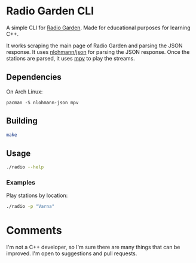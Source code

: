 # Radio Garden CLI

A simple CLI for [Radio Garden](https://radio.garden/). Made for educational purposes for  learning C++. 

It works scraping the main page of Radio Garden and parsing the JSON response. It uses [nlohmann/json](https://github.com/nlohmann/json)
for parsing the JSON response. Once the stations are parsed, it uses [mpv](https://mpv.io/) to play the streams.

## Dependencies

On Arch Linux:
```
pacman -S nlohmann-json mpv
```

## Building
```sh
make
```

## Usage

```sh
./radio --help
```

### Examples

Play stations by location:

```sh
./radio -p "Varna"
```


# Comments

I'm not a C++ developer, so I'm sure there are many things that can be improved. I'm open to suggestions and pull requests.